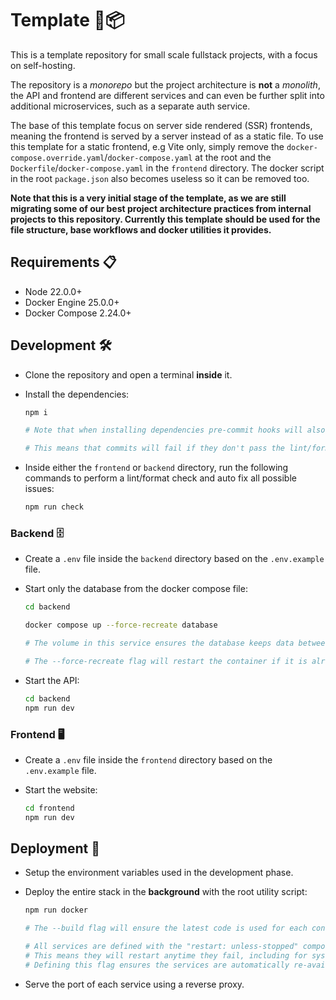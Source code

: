 # Template 📝📦

This is a template repository for small scale fullstack projects, with a focus on self-hosting.

The repository is a _monorepo_ but the project architecture is **not** a _monolith_, the API and frontend are different services and can even be further split into additional microservices, such as a separate auth service.

The base of this template focus on server side rendered (SSR) frontends, meaning the frontend is served by a server instead of as a static file. To use this template for a static frontend, e.g Vite only, simply remove the `docker-compose.override.yaml`/`docker-compose.yaml` at the root and the `Dockerfile`/`docker-compose.yaml` in the `frontend` directory. The docker script in the root `package.json` also becomes useless so it can be removed too.

**Note that this is a very initial stage of the template, as we are still migrating some of our best project architecture practices from internal projects to this repository. Currently this template should be used for the file structure, base workflows and docker utilities it provides.**

## Requirements 📋

- Node 22.0.0+
- Docker Engine 25.0.0+
- Docker Compose 2.24.0+

## Development 🛠️

- Clone the repository and open a terminal **inside** it.

- Install the dependencies:

    ```bash
    npm i

    # Note that when installing dependencies pre-commit hooks will also be installed.

    # This means that commits will fail if they don't pass the lint/format checks.
    ```

- Inside either the `frontend` or `backend` directory, run the following commands to perform a lint/format check and auto fix all possible issues:

    ```bash
    npm run check
    ```

### Backend 🗄️

- Create a `.env` file inside the `backend` directory based on the `.env.example` file.

- Start only the database from the docker compose file:

    ```bash
    cd backend

    docker compose up --force-recreate database

    # The volume in this service ensures the database keeps data between rebuilds and restarts.

    # The --force-recreate flag will restart the container if it is already running!
    ```

- Start the API:

    ```bash
    cd backend
    npm run dev
    ```

### Frontend 🖥️

- Create a `.env` file inside the `frontend` directory based on the `.env.example` file.

- Start the website:

    ```bash
    cd frontend
    npm run dev
    ```

## Deployment 🚀

- Setup the environment variables used in the development phase.

- Deploy the entire stack in the **background** with the root utility script:

    ```bash
    npm run docker

    # The --build flag will ensure the latest code is used for each container.

    # All services are defined with the "restart: unless-stopped" compose flag.
    # This means they will restart anytime they fail, including for systems restarts.
    # Defining this flag ensures the services are automatically re-available as soon as possible.
    ```
- Serve the port of each service using a reverse proxy.
